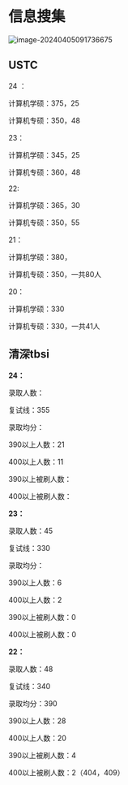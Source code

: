 # 信息搜集

![image-20240405091736675](https://typora-1310242472.cos.ap-nanjing.myqcloud.com/typora_img/image-20240405091736675.png)

## USTC

24 ：

计算机学硕：375，25

计算机专硕：350，48

23：

计算机学硕：345，25

计算机专硕：360，48

22:

计算机学硕：365，30

计算机专硕：350，55

21：

计算机学硕：380，

计算机专硕：350，一共80人

20：

计算机学硕：330

计算机专硕：330，一共41人

## 清深tbsi

**24：**

录取人数：

复试线：355

录取均分：

390以上人数：21

400以上人数：11

390以上被刷人数：

400以上被刷人数：

**23：**

录取人数：45

复试线：330

录取均分：

390以上人数：6

400以上人数：2

390以上被刷人数：0

400以上被刷人数：0

**22：**

录取人数：48

复试线：340

录取均分：390

390以上人数：28

400以上人数：20

390以上被刷人数：4

400以上被刷人数：2（404，409）

